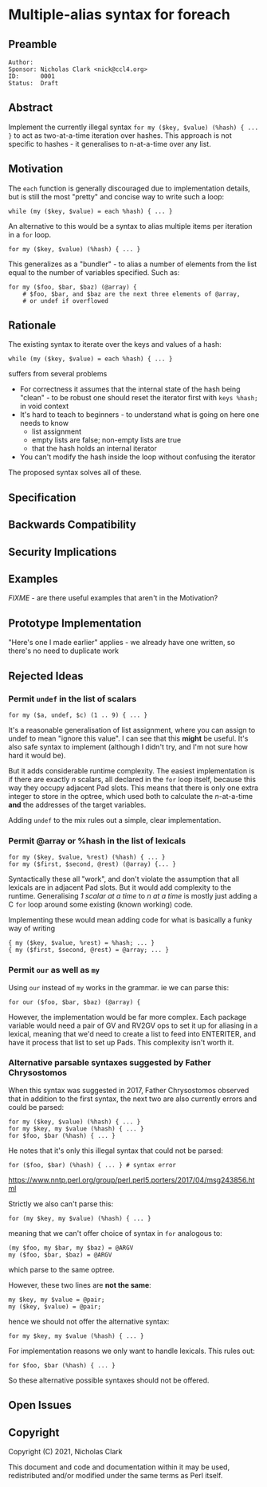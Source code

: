 # Multiple-alias syntax for foreach

## Preamble

    Author:
    Sponsor: Nicholas Clark <nick@ccl4.org>
    ID:      0001
    Status:  Draft

## Abstract

Implement the currently illegal syntax `for my ($key, $value) (%hash) { ... }` to act as two-at-a-time iteration over hashes. This approach is not specific to hashes - it generalises to n-at-a-time over any list.

## Motivation

The `each` function is generally discouraged due to implementation details, but is still the most "pretty" and concise way to write such a loop:

    while (my ($key, $value) = each %hash) { ... }

An alternative to this would be a syntax to alias multiple items per iteration in a `for` loop.

    for my ($key, $value) (%hash) { ... }

This generalizes as a "bundler" - to alias a number of elements from the list equal to the number of variables specified. Such as:

    for my ($foo, $bar, $baz) (@array) {
        # $foo, $bar, and $baz are the next three elements of @array,
        # or undef if overflowed

## Rationale

The existing syntax to iterate over the keys and values of a hash:

    while (my ($key, $value) = each %hash) { ... }

suffers from several problems

* For correctness it assumes that the internal state of the hash being "clean" - to be robust one should reset the iterator first with `keys %hash;` in void context
* It's hard to teach to beginners - to understand what is going on here one needs to know
  - list assignment
  - empty lists are false; non-empty lists are true
  - that the hash holds an internal iterator
* You can't modify the hash inside the loop without confusing the iterator

The proposed syntax solves all of these.

## Specification

## Backwards Compatibility

## Security Implications

## Examples

*FIXME* - are there useful examples that aren't in the Motivation?

## Prototype Implementation

"Here's one I made earlier" applies - we already have one written, so there's no need to duplicate work

## Rejected Ideas

### Permit `undef` in the list of scalars

    for my ($a, undef, $c) (1 .. 9) { ... }

It's a reasonable generalisation of list assignment, where you can assign to undef to mean "ignore this value". I can see that this **might** be useful.  It's also safe syntax to implement (although I didn't try, and I'm not sure how hard it would be).

But it adds considerable runtime complexity. The easiest implementation is if there are exactly *n* scalars, all declared in the `for` loop itself, because this way they occupy adjacent Pad slots. This means that there is only one extra integer to store in the optree, which used both to calculate the *n*-at-a-time **and** the addresses of the target variables.

Adding `undef` to the mix rules out a simple, clear implementation.

### Permit @array or %hash in the list of lexicals

    for my ($key, $value, %rest) (%hash) { ... }
    for my ($first, $second, @rest) (@array) {... }

Syntactically these all "work", and don't violate the assumption that all lexicals are in adjacent Pad slots. But it would add complexity to the runtime. Generalising *1 scalar at a time* to *n at a time* is mostly just adding a C `for` loop around some existing (known working) code.

Implementing these would mean adding code for what is basically a funky way of writing

    { my ($key, $value, %rest) = %hash; ... }
    { my ($first, $second, @rest) = @array; ... }

### Permit `our` as well as `my`

Using `our` instead of `my` works in the grammar. ie we can parse this:

    for our ($foo, $bar, $baz) (@array) {

However, the implementation would be far more complex. Each package variable
would need a pair of GV and RV2GV ops to set it up for aliasing in a lexical,
meaning that we'd need to create a list to feed into ENTERITER, and have it
process that list to set up Pads. This complexity isn't worth it.

### Alternative parsable syntaxes suggested by Father Chrysostomos

When this syntax was suggested in 2017, Father Chrysostomos observed that in addition to the first syntax, the next two are also currently errors and could be parsed:

    for my ($key, $value) (%hash) { ... }
    for my $key, my $value (%hash) { ... }
    for $foo, $bar (%hash) { ... }

He notes that it's only this illegal syntax that could not be parsed:

    for ($foo, $bar) (%hash) { ... } # syntax error

https://www.nntp.perl.org/group/perl.perl5.porters/2017/04/msg243856.html

Strictly we also can't parse this:

    for (my $key, my $value) (%hash) { ... }

meaning that we can't offer choice of syntax in `for` analogous to:

    (my $foo, my $bar, my $baz) = @ARGV
    my ($foo, $bar, $baz) = @ARGV

which parse to the same optree.

However, these two lines are **not the same**:

    my $key, my $value = @pair;
    my ($key, $value) = @pair;

hence we should not offer the alternative syntax:

    for my $key, my $value (%hash) { ... }

For implementation reasons we only want to handle lexicals. This rules out:

    for $foo, $bar (%hash) { ... }

So these alternative possible syntaxes should not be offered.

## Open Issues

## Copyright

Copyright (C) 2021, Nicholas Clark

This document and code and documentation within it may be used, redistributed and/or modified under the same terms as Perl itself.
